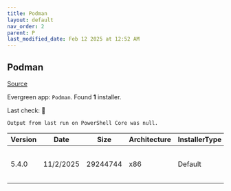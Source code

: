 ```yaml
---
title: Podman
layout: default
nav_order: 2
parent: P
last_modified_date: Feb 12 2025 at 12:52 AM
---
```


## Podman

[Source](https://github.com/containers/podman)

Evergreen app: `Podman`. Found **1** installer.

Last check: 🔴
```
Output from last run on PowerShell Core was null.
```

| Version | Date      | Size     | Architecture | InstallerType | Type | URI                                                                                                                                                                          |
| ------- | --------- | -------- | ------------ | ------------- | ---- | ---------------------------------------------------------------------------------------------------------------------------------------------------------------------------- |
| 5.4.0   | 11/2/2025 | 29244744 | x86          | Default       | exe  | [https://github.com/containers/podman/releases/download/v5.4.0/podman-5.4.0-setup.exe](https://github.com/containers/podman/releases/download/v5.4.0/podman-5.4.0-setup.exe) |

